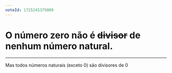 ```yaml
---
noteId: 1725245375009
---
```


# O número zero não é ~~divisor~~ de nenhum número natural.

---

Mas todos números naturais (exceto 0) são divisores de 0